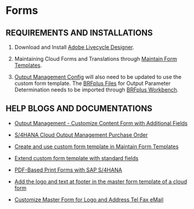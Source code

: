 # Forms

## REQUIREMENTS AND INSTALLATIONS
1. Download and Install [Adobe Livecycle Designer](https://me.sap.com/softwarecenterviewer/73554900100200001993/MAINT).

2. Maintaining Cloud Forms and Translations through [Maintain Form Templates](https://fioriappslibrary.hana.ondemand.com/sap/fix/externalViewer/#/detail/Apps('F1434')/S26OP).

3. [Output Management Config](https://help.sap.com/docs/SAP_S4HANA_ON-PREMISE/8308e6d301d54584a33cd04a9861bc52/fdc3cf565b1b6b15e10000000a441470.html) will also need to be updated to use the custom form template. The [BRFplus Files](https://me.sap.com/notes/2248229/E) for Output Parameter Determination needs to be imported through [BRFplus Workbench](https://fioriappslibrary.hana.ondemand.com/sap/fix/externalViewer/#/detail/Apps('FDT_WD_WORKBENCH()')/S26OP).

## HELP BLOGS AND DOCUMENTATIONS
- [Output Management - Customize Content Form with Additional Fields](https://blogs.sap.com/2019/08/28/output-management-customize-content-form-with-additional-fields/)

- [S/4HANA Cloud Output Management Purchase Order](https://community.sap.com/t5/enterprise-resource-planning-blogs-by-sap/s-4hana-cloud-output-management-purchase-order/ba-p/12840660)

- [Create and use custom form template in Maintain Form Templates](https://help.sap.com/docs/SAP_S4HANA_ON-PREMISE/7b24a64d9d0941bda1afa753263d9e39/7f3642584d004d12a77dcc8af461800a.html)

- [Extend custom form template with standard fields](https://help.sap.com/docs/SAP_S4HANA_ON-PREMISE/7b24a64d9d0941bda1afa753263d9e39/579920be820f45969e061197aca34484.html)

- [PDF-Based Print Forms with SAP S/4HANA](https://saplearninghub.plateau.com/learning/user/common/viewItemDetails.do?componentTypeID=e-book&componentID=S4D480_EN_Col21&revisionDate=1357992000000&catalogCurrencyCode=USD&returnLink=%2Flearning%2Fuser%2Fcatalogsearch%2FcatalogSearchDispatchAction.do%3FsearchType%3DfilteredSearch%26keywords%3D&backto=%2Flearning%2Fuser%2Fcatalogsearch%2FcatalogSearchDispatchAction.do%3FsearchType%3DfilteredSearch%26keywords%3D#/14344BA147161DA91700F302E5F599C7)

- [Add the logo and text at footer in the master form template of a cloud form](https://community.sap.com/t5/enterprise-resource-planning-blogs-by-sap/s-4hana-cloud-output-management-customize-master-form-for-logo-and-texts/ba-p/12832214)

- [Customize Master Form for Logo and Address Tel Fax eMail](https://community.sap.com/t5/enterprise-resource-planning-blogs-by-sap/output-management-customize-master-form-for-logo-and-address-tel-fax-email/ba-p/13338243)



